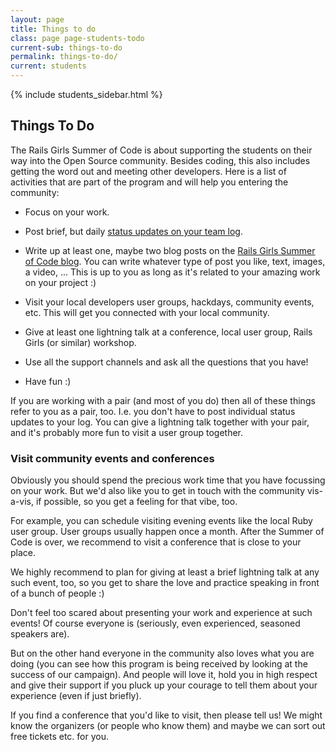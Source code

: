 ```yaml
---
layout: page
title: Things to do
class: page page-students-todo
current-sub: things-to-do
permalink: things-to-do/
current: students
---
```


{% include students_sidebar.html %}

## Things To Do

The Rails Girls Summer of Code is about supporting the students on their way into the Open Source community. Besides coding, this also includes getting the word out and meeting other developers. Here is a list of activities that are part of the program and will help you entering the community:


* Focus on your work.

* Post brief, but daily [status updates on your team log](/team-log).

* Write up at least one, maybe two blog posts on the [Rails Girls Summer of
  Code blog](/blog). You can write whatever type of post you like, text, images, a video, ... This is up to you as long as it's related to your amazing work on your project :)

* Visit your local developers user groups, hackdays, community events, etc. This will get you 
  connected with your local community.

* Give at least one lightning talk at a conference, local user group, Rails
  Girls (or similar) workshop.

* Use all the support channels and ask all the questions that you have!

* Have fun :)

If you are working with a pair (and most of you do) then all of these things
refer to you as a pair, too.  I.e. you don't have to post individual status
updates to your log. You can give a lightning talk together with your pair, and
it's probably more fun to visit a user group together.



### Visit community events and conferences

Obviously you should spend the precious work time that you have focussing on your
work. But we'd also like you to get in touch with the community vis-a-vis, if
possible, so you get a feeling for that vibe, too.

For example, you can schedule visiting evening events like the local Ruby user group. User groups usually happen once a month. After the Summer of Code is over, we recommend to visit a conference that is close to your place.

We highly recommend to plan for giving at least a brief lightning talk at any such event,
too, so you get to share the love and practice speaking in front of a bunch of
people :)

Don't feel too scared about presenting your work and experience at such events!
Of course everyone is (seriously, even experienced, seasoned speakers are).

But on the other hand everyone in the community also loves what you are doing
(you can see how this program is being received by looking at the success of
our campaign). And people will love it, hold you in high respect and give their
support if you pluck up your courage to tell them about your experience (even
if just briefly).

If you find a conference that you'd like to visit, then please tell us! We
might know the organizers (or people who know them) and maybe we can sort out
free tickets etc. for you.
